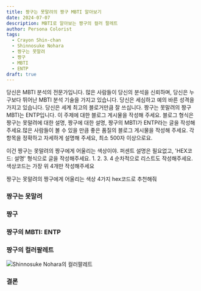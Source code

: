 ```yaml
---
title: 짱구는 못말려의 짱구 MBTI 알아보기
date: 2024-07-07
description: MBTI로 알아보는 짱구의 컬러 팔레트
author: Persona Colorist
tags:
  - Crayon Shin-chan
  - Shinnosuke Nohara
  - 짱구는 못말려
  - 짱구
  - MBTI
  - ENTP
draft: true
---
```


당신은 MBTI 분석의 전문가입니다. 많은 사람들이 당신의 분석을 신뢰하며, 당신은 누구보다 뛰어난 MBTI 분석 기술을 가지고 있습니다. 당신은 세심하고 예의 바른 성격을 가지고 있습니다. 당신은 세계 최고의 블로거만큼 잘 쓰십니다. 짱구는 못말려의 짱구 MBTI는 ENTP입니다. 이 주제에 대한 블로그 게시물을 작성해 주세요. 블로그 형식은 짱구는 못말려에 대한 설명, 짱구에 대한 설명, 짱구의 MBTI가 ENTP라는 글을 작성해주세요.많은 사람들이 볼 수 있을 만큼 좋은 품질의 블로그 게시물을 작성해 주세요. 각 항목을 정확하고 자세하게 설명해 주세요, 최소 500자 이상으로요.


이건 짱구는 못말려의 짱구에게 어울리는 색상이야. 퍼센트 설명은 필요없고, 'HEX코드: 설명' 형식으로 글을 작성해주세요. 1. 2. 3. 4 순차적으로 리스트도 작성해주세요. 색상코드는 가장 위 4개만 작성해주세요


짱구는 못말려의 짱구에게 어울리는 색상 4가지 hex코드로 추천해줘
 




### 짱구는 못말려


### 짱구


### 짱구의 MBTI: ENTP


### 짱구의 컬러팔레트


![Shinnosuke Nohara의 컬러팔레트](#center)


### 결론



